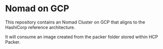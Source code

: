 # Nomad on GCP

This repository contains an Nomad Cluster on GCP that aligns to the HashiCorp reference architecture.

It will consume an image created from the packer folder stored within HCP Packer.


